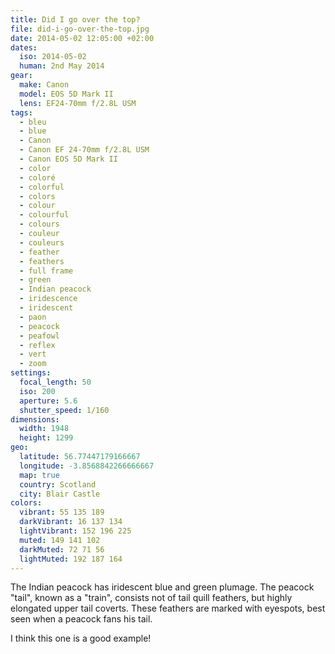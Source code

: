 ```yaml
---
title: Did I go over the top?
file: did-i-go-over-the-top.jpg
date: 2014-05-02 12:05:00 +02:00
dates:
  iso: 2014-05-02
  human: 2nd May 2014
gear:
  make: Canon
  model: EOS 5D Mark II
  lens: EF24-70mm f/2.8L USM
tags:
  - bleu
  - blue
  - Canon
  - Canon EF 24-70mm f/2.8L USM
  - Canon EOS 5D Mark II
  - color
  - coloré
  - colorful
  - colors
  - colour
  - colourful
  - colours
  - couleur
  - couleurs
  - feather
  - feathers
  - full frame
  - green
  - Indian peacock
  - iridescence
  - iridescent
  - paon
  - peacock
  - peafowl
  - reflex
  - vert
  - zoom
settings:
  focal_length: 50
  iso: 200
  aperture: 5.6
  shutter_speed: 1/160
dimensions:
  width: 1948
  height: 1299
geo:
  latitude: 56.77447179166667
  longitude: -3.8568842266666667
  map: true
  country: Scotland
  city: Blair Castle
colors:
  vibrant: 55 135 189
  darkVibrant: 16 137 134
  lightVibrant: 152 196 225
  muted: 149 141 102
  darkMuted: 72 71 56
  lightMuted: 192 187 164
---
```


The Indian peacock has iridescent blue and green plumage. The peacock "tail", known as a "train", consists not of tail quill feathers, but highly elongated upper tail coverts. These feathers are marked with eyespots, best seen when a peacock fans his tail.

I think this one is a good example!
